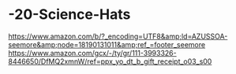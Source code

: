 # -20-Science-Hats
https://www.amazon.com/b/?_encoding=UTF8&amp;ld=AZUSSOA-seemore&amp;node=18190131011&amp;ref_=footer_seemore
https://www.amazon.com/gcx/-/ty/gr/111-3993326-8446650/DfMQ2xmnW/ref=ppx_yo_dt_b_gift_receipt_o03_s00
